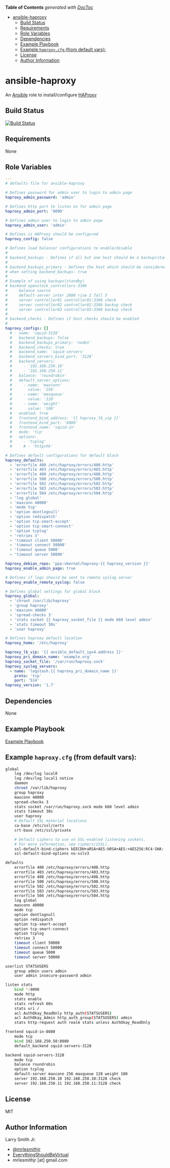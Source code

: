 <!-- START doctoc generated TOC please keep comment here to allow auto update -->
<!-- DON'T EDIT THIS SECTION, INSTEAD RE-RUN doctoc TO UPDATE -->
**Table of Contents**  *generated with [DocToc](https://github.com/thlorenz/doctoc)*

- [ansible-haproxy](#ansible-haproxy)
  - [Build Status](#build-status)
  - [Requirements](#requirements)
  - [Role Variables](#role-variables)
  - [Dependencies](#dependencies)
  - [Example Playbook](#example-playbook)
  - [Example `haproxy.cfg` (from default vars):](#example-haproxycfg-from-default-vars)
  - [License](#license)
  - [Author Information](#author-information)

<!-- END doctoc generated TOC please keep comment here to allow auto update -->

# ansible-haproxy

An [Ansible](https://www.ansible.com) role to install/configure [HAProxy](http://www.haproxy.org/)

## Build Status

[![Build Status](https://travis-ci.org/mrlesmithjr/ansible-haproxy.svg?branch=master)](https://travis-ci.org/mrlesmithjr/ansible-haproxy)

## Requirements

None

## Role Variables

```yaml
---
# defaults file for ansible-haproxy

# Defines password for admin user to login to admin page
haproxy_admin_password: 'admin'

# Defines http port to listen on for admin page
haproxy_admin_port: '9090'

# Defines admin user to login to admin page
haproxy_admin_user: 'admin'

# Defines is HAProxy should be configured
haproxy_config: false

# Defines load balancer configurations to enable/disable
#
# backend_backups - Defines if all but one host should be a backup(standby) to the primary
#
# backend_backups_primary - Defines the host which should be considered the primary
# when setting backend_backups: true
#
# Example of using backups(standby)
# backend openstack_controllers-3306
#     balance source
#     default-server inter 2000 rise 2 fall 5
#     server controller01 controller01:3306 check
#     server controller02 controller02:3306 backup check
#     server controller03 controller03:3306 backup check
#
# backend_checks - Defines if host checks should be enabled
#
haproxy_configs: []
  # - name: 'squid-3128'
  #   backend_backups: false
  #   backend_backups_primary: 'node1'
  #   backend_checks: true
  #   backend_name: 'squid-servers'
  #   backend_servers_bind_port: '3128'
  #   backend_servers:
  #     - '192.168.250.10'
  #     - '192.168.250.11'
  #   balance: 'roundrobin'
  #   default_server_options:
  #     - name: 'maxconn'
  #       value: '256'
  #     - name: 'maxqueue'
  #       value: '128'
  #     - name: 'weight'
  #       value: '100'
  #   enabled: true
  #   frontend_bind_address: '{{ haproxy_lb_vip }}'
  #   frontend_bind_port: '8080'
  #   frontend_name: 'squid-in'
  #   mode: 'tcp'
  #   options:
  #     - 'tcplog'
  #     # - 'httpchk'

# Defines default configurations for default block
haproxy_defaults:
  - 'errorfile 400 /etc/haproxy/errors/400.http'
  - 'errorfile 403 /etc/haproxy/errors/403.http'
  - 'errorfile 408 /etc/haproxy/errors/408.http'
  - 'errorfile 500 /etc/haproxy/errors/500.http'
  - 'errorfile 502 /etc/haproxy/errors/502.http'
  - 'errorfile 503 /etc/haproxy/errors/503.http'
  - 'errorfile 504 /etc/haproxy/errors/504.http'
  - 'log global'
  - 'maxconn 40000'
  - 'mode tcp'
  - 'option dontlognull'
  - 'option redispatch'
  - 'option tcp-smart-accept'
  - 'option tcp-smart-connect'
  - 'option tcplog'
  - 'retries 3'
  - 'timeout client 50000'
  - 'timeout connect 50000'
  - 'timeout queue 5000'
  - 'timeout server 50000'

haproxy_debian_repo: 'ppa:vbernat/haproxy-{{ haproxy_version }}'
haproxy_enable_admin_page: true

# Defines if logs should be sent to remote syslog server
haproxy_enable_remote_syslog: false

# Defines global settings for global block
haproxy_global:
  - 'chroot /var/lib/haproxy'
  - 'group haproxy'
  - 'maxconn 40000'
  - 'spread-checks 3'
  - 'stats socket {{ haproxy_socket_file }} mode 660 level admin'
  - 'stats timeout 30s'
  - 'user haproxy'

# Defines haproxy default location
haproxy_home: '/etc/haproxy'

haproxy_lb_vip: '{{ ansible_default_ipv4.address }}'
haproxy_pri_domain_name: 'example.org'
haproxy_socket_file: '/var/run/haproxy.sock'
haproxy_syslog_servers:
  - name: 'logstash.{{ haproxy_pri_domain_name }}'
    proto: 'tcp'
    port: '514'
haproxy_version: '1.7'
```

## Dependencies

None

## Example Playbook

[Example Playbook](./playbook.yml)

## Example `haproxy.cfg` (from default vars):

```bash
global
    log /dev/log local0
    log /dev/log local1 notice
    daemon
    chroot /var/lib/haproxy
    group haproxy
    maxconn 40000
    spread-checks 3
    stats socket /var/run/haproxy.sock mode 660 level admin
    stats timeout 30s
    user haproxy
    # Default SSL material locations
    ca-base /etc/ssl/certs
    crt-base /etc/ssl/private

    # Default ciphers to use on SSL-enabled listening sockets.
    # For more information, see ciphers(1SSL).
    ssl-default-bind-ciphers kEECDH+aRSA+AES:kRSA+AES:+AES256:RC4-SHA:!kEDH:!LOW:!EXP:!MD5:!aNULL:!eNULL
    ssl-default-bind-options no-sslv3

defaults
    errorfile 400 /etc/haproxy/errors/400.http
    errorfile 403 /etc/haproxy/errors/403.http
    errorfile 408 /etc/haproxy/errors/408.http
    errorfile 500 /etc/haproxy/errors/500.http
    errorfile 502 /etc/haproxy/errors/502.http
    errorfile 503 /etc/haproxy/errors/503.http
    errorfile 504 /etc/haproxy/errors/504.http
    log global
    maxconn 40000
    mode tcp
    option dontlognull
    option redispatch
    option tcp-smart-accept
    option tcp-smart-connect
    option tcplog
    retries 3
    timeout client 50000
    timeout connect 50000
    timeout queue 5000
    timeout server 50000

userlist STATSUSERS
    group admin users admin
    user admin insecure-password admin

listen stats
    bind *:9090
    mode http
    stats enable
    stats refresh 60s
    stats uri /
    acl AuthOkay_ReadOnly http_auth(STATSUSERS)
    acl AuthOkay_Admin http_auth_group(STATSUSERS) admin
    stats http-request auth realm stats unless AuthOkay_ReadOnly

frontend squid-in-8080
    mode tcp
    bind 192.168.250.50:8080
    default_backend squid-servers-3128

backend squid-servers-3128
    mode tcp
    balance roundrobin
    option tcplog
    default-server maxconn 256 maxqueue 128 weight 100
    server 192.168.250.10 192.168.250.10:3128 check
    server 192.168.250.11 192.168.250.11:3128 check
```

## License

MIT

## Author Information

Larry Smith Jr.

-   [@mrlesmithjr](https://www.twitter.com/mrlesmithjr)
-   [EverythingShouldBeVirtual](http://everythingshouldbevirtual.com)
-   mrlesmithjr [at] gmail.com
